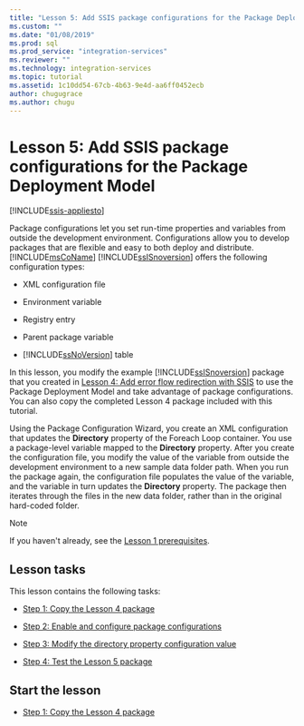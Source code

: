 ```yaml
---
title: "Lesson 5: Add SSIS package configurations for the Package Deployment Model | Microsoft Docs"
ms.custom: ""
ms.date: "01/08/2019"
ms.prod: sql
ms.prod_service: "integration-services"
ms.reviewer: ""
ms.technology: integration-services
ms.topic: tutorial
ms.assetid: 1c10dd54-67cb-4b63-9e4d-aa6ff0452ecb
author: chugugrace
ms.author: chugu
---
```

# Lesson 5: Add SSIS package configurations for the Package Deployment Model

[!INCLUDE[ssis-appliesto](../includes/ssis-appliesto-ssvrpluslinux-asdb-asdw-xxx.md)]



Package configurations let you set run-time properties and variables from outside the development environment. Configurations allow you to develop packages that are flexible and easy to both deploy and distribute. [!INCLUDE[msCoName](../includes/msconame-md.md)] [!INCLUDE[ssISnoversion](../includes/ssisnoversion-md.md)] offers the following configuration types:  
  
-   XML configuration file  
  
-   Environment variable  
  
-   Registry entry  
  
-   Parent package variable  
  
-   [!INCLUDE[ssNoVersion](../includes/ssnoversion-md.md)] table  
  
In this lesson, you modify the example [!INCLUDE[ssISnoversion](../includes/ssisnoversion-md.md)] package that you created in [Lesson 4: Add error flow redirection with SSIS](../integration-services/lesson-4-add-error-flow-redirection-with-ssis.md) to use the Package Deployment Model and take advantage of package configurations. You can also copy the completed Lesson 4 package  included with this tutorial. 

Using the Package Configuration Wizard, you create an XML configuration that updates the **Directory** property of the Foreach Loop container. You use a package-level variable mapped to the **Directory** property. After you create the configuration file, you modify the value of the variable from outside the development environment to a new sample data folder path. When you run the package again, the configuration file populates the value of the variable, and the variable in turn updates the **Directory** property. The package then iterates through the files in the new data folder, rather than in the original hard-coded folder.  
  
> [!NOTE]
> If you haven't already, see the [Lesson 1 prerequisites](../integration-services/lesson-1-create-a-project-and-basic-package-with-ssis.md#prerequisites).
  
## Lesson tasks  
This lesson contains the following tasks:  
  
-   [Step 1: Copy the Lesson 4 package](../integration-services/lesson-5-1-copying-the-lesson-4-package.md)  
  
-   [Step 2: Enable and configure package configurations](../integration-services/lesson-5-2-enabling-and-configuring-package-configurations.md)  
  
-   [Step 3: Modify the directory property configuration value](../integration-services/lesson-5-3-modifying-the-directory-property-configuration-value.md)  
  
-   [Step 4: Test the Lesson 5 package](../integration-services/lesson-5-4-testing-the-lesson-5-tutorial-package.md)  
  
## Start the lesson  
  
-   [Step 1: Copy the Lesson 4 package](../integration-services/lesson-5-1-copying-the-lesson-4-package.md)  
  
  
  

